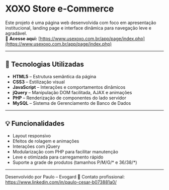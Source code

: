 # XOXO Store e-Commerce

Este projeto é uma página web desenvolvida com foco em apresentação institucional, landing page e interface dinâmica para navegação leve e agradável.  
🔗 **Acesse aqui:** [https://www.usexoxo.com.br/app/page/index.php](https://www.usexoxo.com.br/app/page/index.php)

---

## 🚀 Tecnologias Utilizadas

- **HTML5** – Estrutura semântica da página  
- **CSS3** – Estilização visual  
- **JavaScript** – Interações e comportamentos dinâmicos  
- **jQuery** – Manipulação DOM facilitada, AJAX e animações  
- **PHP** – Renderização de componentes do lado servidor
- **MySQL** – Sistema de Gerenciamento de Banco de Dados

---

## 💡 Funcionalidades

- Layout responsivo  
- Efeitos de rolagem e animações  
- Interações com jQuery
- Modularização com PHP para facilitar manutenção
- Leve e otimizada para carregamento rápido
- Suporte a grade de produtos (tamanhos P/M/G/* e 36/38/*)

---  

Desenvolvido por Paulo – Evogard
📩 Contato profissional: https://www.linkedin.com/in/paulo-cesar-b073881a0/
